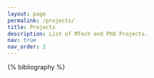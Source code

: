 ```yaml
---
layout: page
permalink: /projects/
title: Projects
description: List of MTech and PhD Projects.
nav: true
nav_order: 2
---
```


<!-- _pages/projects.md -->
<div class="projects">

{% bibliography %}

</div>
